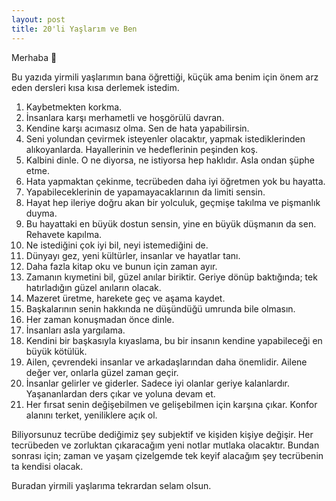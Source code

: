 ```yaml
---
layout: post
title: 20'li Yaşlarım ve Ben
---
```


Merhaba 👋

Bu yazıda yirmili yaşlarımın bana öğrettiği, küçük ama benim için önem arz eden dersleri kısa kısa derlemek istedim.

1. Kaybetmekten korkma.
2. İnsanlara karşı merhametli ve hoşgörülü davran.
3. Kendine karşı acımasız olma. Sen de hata yapabilirsin.
4. Seni yolundan çevirmek isteyenler olacaktır, yapmak istediklerinden alıkoyanlarda. Hayallerinin ve hedeflerinin peşinden koş.
5. Kalbini dinle. O ne diyorsa, ne istiyorsa hep haklıdır. Asla ondan şüphe etme.
6. Hata yapmaktan çekinme, tecrübeden daha iyi öğretmen yok bu hayatta.
7. Yapabileceklerinin de yapamayacaklarının da limiti sensin.
8. Hayat hep ileriye doğru akan bir yolculuk, geçmişe takılma ve pişmanlık duyma.
9. Bu hayattaki en büyük dostun sensin, yine en büyük düşmanın da sen. Rehavete kapılma.
10. Ne istediğini çok iyi bil, neyi istemediğini de.
11. Dünyayı gez, yeni kültürler, insanlar ve hayatlar tanı.
12. Daha fazla kitap oku ve bunun için zaman ayır.
13. Zamanın kıymetini bil, güzel anılar biriktir. Geriye dönüp baktığında; tek hatırladığın güzel anıların olacak.
14. Mazeret üretme, harekete geç ve aşama kaydet.
15. Başkalarının senin hakkında ne düşündüğü umrunda bile olmasın.
16. Her zaman konuşmadan önce dinle.
17. İnsanları asla yargılama.
18. Kendini bir başkasıyla kıyaslama, bu bir insanın kendine yapabileceği en büyük kötülük.
19. Ailen, çevrendeki insanlar ve arkadaşlarından daha önemlidir. Ailene değer ver, onlarla güzel zaman geçir.
20. İnsanlar gelirler ve giderler. Sadece iyi olanlar geriye kalanlardır. Yaşananlardan ders çıkar ve yoluna devam et.
21. Her fırsat senin değişebilmen ve gelişebilmen için karşına çıkar. Konfor alanını terket, yeniliklere açık ol.

Biliyorsunuz tecrübe dediğimiz şey subjektif ve kişiden kişiye değişir. Her tecrübeden ve zorluktan çıkaracağım yeni notlar mutlaka olacaktır. Bundan sonrası için; zaman ve yaşam çizelgemde tek keyif alacağım şey tecrübenin ta kendisi olacak.

Buradan yirmili yaşlarıma tekrardan selam olsun.